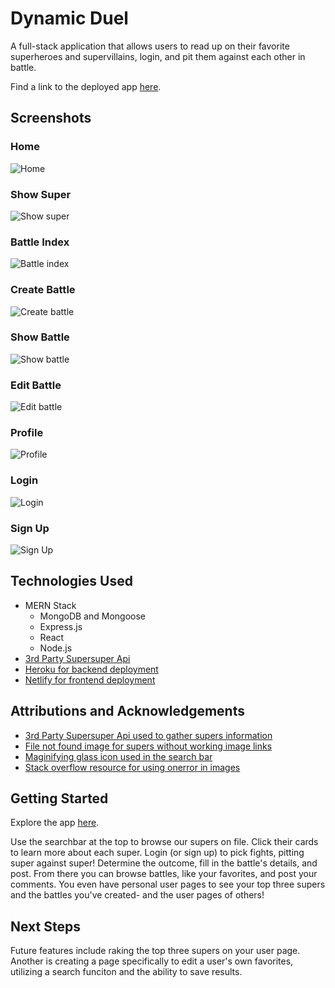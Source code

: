 # Dynamic Duel
A full-stack application that allows users to read up on their favorite superheroes and supervillains, login, and pit them against each other in battle.

Find a link to the deployed app [here](https://dynamic-duel.netlify.app/).

## Screenshots
### Home
![Home](lib/assets/README/home.png)

### Show Super
![Show super](lib/assets/README/show-super.png)

### Battle Index
![Battle index](lib/assets/README/battle-index.png)

### Create Battle
![Create battle](lib/assets/README/create-battle.png)

### Show Battle
![Show battle](lib/assets/README/show-battle.png)

### Edit Battle
![Edit battle](lib/assets/README/edit-battle.png)

### Profile
![Profile](lib/assets/README/profile.png)

### Login
![Login](lib/assets/README/login.png)

### Sign Up
![Sign Up](lib/assets/README/sign-up.png)

## Technologies Used
- MERN Stack
    - MongoDB and Mongoose
    - Express.js
    - React
    - Node.js
- [3rd Party Supersuper Api](https://supersuperapi.com/)
- [Heroku for backend deployment](https://www.heroku.com/)
- [Netlify for frontend deployment](https://www.netlify.com/)

## Attributions and Acknowledgements
- [3rd Party Supersuper Api used to gather supers information](https://supersuperapi.com/)
- [File not found image for supers without working image links](https://commons.wikimedia.org/wiki/File:File-fav-dynamic-color.png)
- [Maginifying glass icon used in the search bar](https://commons.wikimedia.org/wiki/File:Search-icon.png)
- [Stack overflow resource for using onerror in images](https://stackoverflow.com/questions/34097560/react-js-replace-img-src-onerror)

## Getting Started
Explore the app [here](https://dynamic-duel.netlify.app/).

Use the searchbar at the top to browse our supers on file.  Click their cards to learn more about each super.  Login (or sign up) to pick fights, pitting super against super!  Determine the outcome, fill in the battle's details, and post.  From there you can browse battles, like your favorites, and post your comments.  You even have personal user pages to see your top three supers and the battles you've created- and the user pages of others!



## Next Steps
Future features include raking the top three supers on your user page.  Another is creating a page specifically to edit a user's own favorites, utilizing a search funciton and the ability to save results.